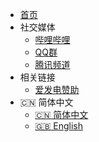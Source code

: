- [首页](/home)
- 社交媒体
  - [哔哩哔哩](https://space.bilibili.com/187016314)
  - [QQ群](/dlce-group/about.md)
  - [腾讯频道](https://pd.qq.com/s/2njtk4vj2)
- 相关链接
  - [爱发电赞助](https://afdian.com/a/fengyanDL)
- :cn: 简体中文
    - [:cn: 简体中文](/)
    - [:uk: English](en/)